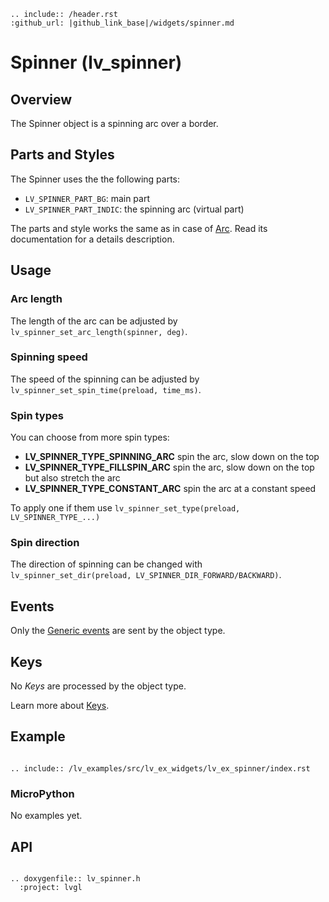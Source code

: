 ```eval_rst
.. include:: /header.rst 
:github_url: |github_link_base|/widgets/spinner.md
```
# Spinner (lv_spinner)

## Overview
The Spinner object is a spinning arc over a border. 

## Parts and Styles

The Spinner uses the the following parts:
- `LV_SPINNER_PART_BG`: main part
- `LV_SPINNER_PART_INDIC`: the spinning arc (virtual part)

The parts and style works the same as in case of [Arc](/widgets/arc). Read its documentation for a details description.

## Usage

### Arc length
The length of the arc can be adjusted by `lv_spinner_set_arc_length(spinner, deg)`.

### Spinning speed
The speed of the spinning can be adjusted by `lv_spinner_set_spin_time(preload, time_ms)`.

### Spin types
You can choose from more spin types:
- **LV_SPINNER_TYPE_SPINNING_ARC** spin the arc, slow down on the top
- **LV_SPINNER_TYPE_FILLSPIN_ARC** spin the arc, slow down on the top but also stretch the arc
- **LV_SPINNER_TYPE_CONSTANT_ARC** spin the arc at a constant speed

To apply one if them use `lv_spinner_set_type(preload, LV_SPINNER_TYPE_...)`

### Spin direction
The direction of spinning can be changed with `lv_spinner_set_dir(preload, LV_SPINNER_DIR_FORWARD/BACKWARD)`.


## Events
Only the [Generic events](/overview/event.html#generic-events) are sent by the object type.

## Keys
No *Keys* are processed by the object type.

Learn more about [Keys](/overview/indev).



## Example

```eval_rst

.. include:: /lv_examples/src/lv_ex_widgets/lv_ex_spinner/index.rst

```

### MicroPython
No examples yet.

## API 

```eval_rst

.. doxygenfile:: lv_spinner.h
  :project: lvgl
        
```
